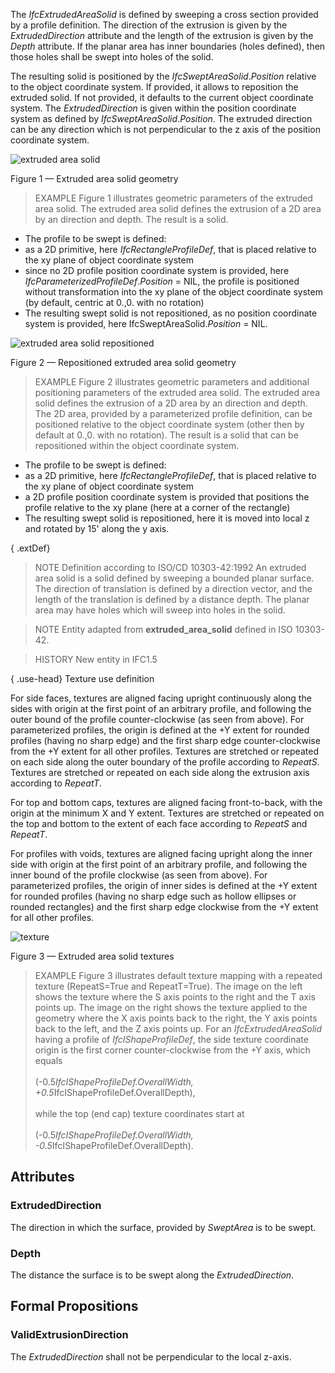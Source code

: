 The _IfcExtrudedAreaSolid_ is defined by sweeping a cross section provided by a profile definition. The direction of the extrusion is given by the _ExtrudedDirection_ attribute and the length of the extrusion is given by the _Depth_ attribute. If the planar area has inner boundaries (holes defined), then those holes shall be swept into holes of the solid.

<!-- end of short definition -->


The resulting solid is positioned by the _IfcSweptAreaSolid_._Position_ relative to the object coordinate system. If provided, it allows to reposition the extruded solid. If not provided, it defaults to the current object coordinate system. The _ExtrudedDirection_ is given within the position coordinate system as defined by _IfcSweptAreaSolid_._Position_. The extruded direction can be any direction which is not perpendicular to the z axis of the position coordinate system.

![extruded area solid](../../../../figures/ifcextrudedareasolid-fig1.png)

Figure 1 — Extruded area solid geometry

> EXAMPLE Figure 1 illustrates geometric parameters of the extruded area solid. The extruded area solid defines the extrusion of a 2D area by an direction and depth. The result is a solid.

 * The profile to be swept is defined:
 * as a 2D primitive, here <em>IfcRectangleProfileDef</em>, that is placed relative to the xy plane of object coordinate system
 * since no 2D profile position coordinate system is provided, here <em>IfcParameterizedProfileDef</em>.<em>Position</em> = NIL, the profile is positioned without transformation into the xy plane of the object coordinate system (by default, centric at 0.,0. with no rotation)
 * The resulting swept solid is not repositioned, as no position coordinate system is provided, here IfcSweptAreaSolid.<em>Position</em> = NIL.

![extruded area solid repositioned](../../../../figures/ifcextrudedareasolid-fig2.png)

Figure 2 — Repositioned extruded area solid geometry

> EXAMPLE Figure 2 illustrates geometric parameters and additional positioning parameters of the extruded area solid. The extruded area solid defines the extrusion of a 2D area by an direction and depth. The 2D area, provided by a parameterized profile definition, can be positioned relative to the object coordinate system (other then by default at 0.,0. with no rotation). The result is a solid that can be repositioned within the object coordinate system.

 * The profile to be swept is defined:
 * as a 2D primitive, here <em>IfcRectangleProfileDef</em>, that is placed relative to the xy plane of object coordinate system
 * a 2D profile position coordinate system is provided that positions the profile relative to the xy plane (here at a corner of the rectangle)
 * The resulting swept solid is repositioned, here it is moved into local z and rotated by 15' along the y axis.

{ .extDef}
> NOTE Definition according to ISO/CD 10303-42:1992
> An extruded area solid is a solid defined by sweeping a bounded planar surface. The direction of translation is defined by a direction vector, and the length of the translation is defined by a distance depth. The planar area may have holes which will sweep into holes in the solid.

> NOTE Entity adapted from **extruded_area_solid** defined in ISO 10303-42.

> HISTORY New entity in IFC1.5

{ .use-head}
Texture use definition

For side faces, textures are aligned facing upright continuously along the sides with origin at the first point of an arbitrary profile, and following the outer bound of the profile counter-clockwise (as seen from above). For parameterized profiles, the origin is defined at the +Y extent for rounded profiles (having no sharp edge) and the first sharp edge counter-clockwise from the +Y extent for all other profiles. Textures are stretched or repeated on each side along the outer boundary of the profile according to _RepeatS_. Textures are stretched or repeated on each side along the extrusion axis according to _RepeatT_.

For top and bottom caps, textures are aligned facing front-to-back, with the origin at the minimum X and Y extent. Textures are stretched or repeated on the top and bottom to the extent of each face according to _RepeatS_ and _RepeatT_.

For profiles with voids, textures are aligned facing upright along the inner side with origin at the first point of an arbitrary profile, and following the inner bound of the profile clockwise (as seen from above). For parameterized profiles, the origin of inner sides is defined at the +Y extent for rounded profiles (having no sharp edge such as hollow ellipses or rounded rectangles) and the first sharp edge clockwise from the +Y extent for all other profiles.

![texture](../../../../figures/ifcextrudedareasolid-texture.png)

Figure 3 — Extruded area solid textures

> EXAMPLE Figure 3 illustrates default texture mapping with a repeated texture (RepeatS=True and RepeatT=True). The image on the left shows the texture where the S axis points to the right and the T axis points up. The image on the right shows the texture applied to the geometry where the X axis points back to the right, the Y axis points back to the left, and the Z axis points up. For an <em>IfcExtrudedAreaSolid</em> having a profile of <em>IfcIShapeProfileDef</em>, the side texture coordinate origin is the first corner counter-clockwise from the +Y axis, which equals<br><br> (-0.5*IfcIShapeProfileDef.OverallWidth, +0.5*IfcIShapeProfileDef.OverallDepth),<br><br> while the top (end cap) texture coordinates start at <br><br>(-0.5*IfcIShapeProfileDef.OverallWidth, -0.5*IfcIShapeProfileDef.OverallDepth).

## Attributes

### ExtrudedDirection
The direction in which the surface, provided by _SweptArea_ is to be swept.

### Depth
The distance the surface is to be swept along the _ExtrudedDirection_.

## Formal Propositions

### ValidExtrusionDirection
The _ExtrudedDirection_ shall not be perpendicular to the local z-axis.
